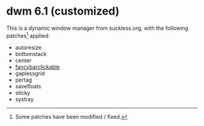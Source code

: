 # dwm 6.1 (customized)
This is a dynamic window manager from suckless.org, with the following patches[^1] applied:
* autoresize
* bottomstack
* center
* [fancybarclickable](https://github.com/nggit/dwm-fancybarclickable-6.1)
* gaplessgrid
* pertag
* savefloats
* sticky
* systray
[^1]: Some patches have been modified / fixed.
